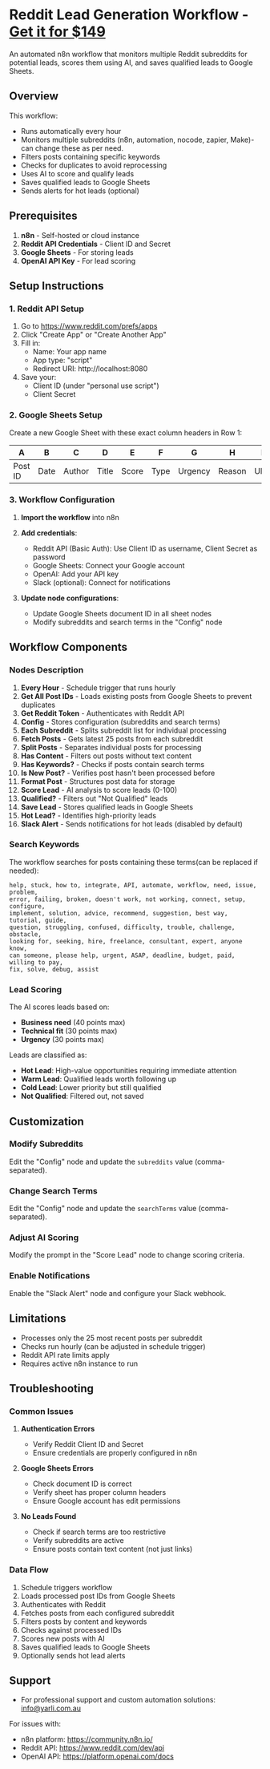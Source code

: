 # Reddit Lead Generation Workflow - [Get it for $149](https://yarli.kit.com/products/reddit-leads-flow)

An automated n8n workflow that monitors multiple Reddit subreddits for potential leads, scores them using AI, and saves qualified leads to Google Sheets.

## Overview

This workflow:

- Runs automatically every hour
- Monitors multiple subreddits (n8n, automation, nocode, zapier, Make)-can change these as per need.
- Filters posts containing specific keywords
- Checks for duplicates to avoid reprocessing
- Uses AI to score and qualify leads
- Saves qualified leads to Google Sheets
- Sends alerts for hot leads (optional)

## Prerequisites

1. **n8n** - Self-hosted or cloud instance
2. **Reddit API Credentials** - Client ID and Secret
3. **Google Sheets** - For storing leads
4. **OpenAI API Key** - For lead scoring

## Setup Instructions

### 1. Reddit API Setup

1. Go to https://www.reddit.com/prefs/apps
2. Click "Create App" or "Create Another App"
3. Fill in:
   - Name: Your app name
   - App type: "script"
   - Redirect URI: http://localhost:8080
4. Save your:
   - Client ID (under "personal use script")
   - Client Secret

### 2. Google Sheets Setup

Create a new Google Sheet with these exact column headers in Row 1:

| A       | B    | C      | D     | E     | F    | G       | H      | I   | J         |
| ------- | ---- | ------ | ----- | ----- | ---- | ------- | ------ | --- | --------- |
| Post ID | Date | Author | Title | Score | Type | Urgency | Reason | URL | Subreddit |

### 3. Workflow Configuration

1. **Import the workflow** into n8n
2. **Add credentials**:

   - Reddit API (Basic Auth): Use Client ID as username, Client Secret as password
   - Google Sheets: Connect your Google account
   - OpenAI: Add your API key
   - Slack (optional): Connect for notifications

3. **Update node configurations**:
   - Update Google Sheets document ID in all sheet nodes
   - Modify subreddits and search terms in the "Config" node

## Workflow Components

### Nodes Description

1. **Every Hour** - Schedule trigger that runs hourly
2. **Get All Post IDs** - Loads existing posts from Google Sheets to prevent duplicates
3. **Get Reddit Token** - Authenticates with Reddit API
4. **Config** - Stores configuration (subreddits and search terms)
5. **Each Subreddit** - Splits subreddit list for individual processing
6. **Fetch Posts** - Gets latest 25 posts from each subreddit
7. **Split Posts** - Separates individual posts for processing
8. **Has Content** - Filters out posts without text content
9. **Has Keywords?** - Checks if posts contain search terms
10. **Is New Post?** - Verifies post hasn't been processed before
11. **Format Post** - Structures post data for storage
12. **Score Lead** - AI analysis to score leads (0-100)
13. **Qualified?** - Filters out "Not Qualified" leads
14. **Save Lead** - Stores qualified leads in Google Sheets
15. **Hot Lead?** - Identifies high-priority leads
16. **Slack Alert** - Sends notifications for hot leads (disabled by default)

### Search Keywords

The workflow searches for posts containing these terms(can be replaced if needed):

```
help, stuck, how to, integrate, API, automate, workflow, need, issue, problem,
error, failing, broken, doesn't work, not working, connect, setup, configure,
implement, solution, advice, recommend, suggestion, best way, tutorial, guide,
question, struggling, confused, difficulty, trouble, challenge, obstacle,
looking for, seeking, hire, freelance, consultant, expert, anyone know,
can someone, please help, urgent, ASAP, deadline, budget, paid, willing to pay,
fix, solve, debug, assist
```

### Lead Scoring

The AI scores leads based on:

- **Business need** (40 points max)
- **Technical fit** (30 points max)
- **Urgency** (30 points max)

Leads are classified as:

- **Hot Lead**: High-value opportunities requiring immediate attention
- **Warm Lead**: Qualified leads worth following up
- **Cold Lead**: Lower priority but still qualified
- **Not Qualified**: Filtered out, not saved

## Customization

### Modify Subreddits

Edit the "Config" node and update the `subreddits` value (comma-separated).

### Change Search Terms

Edit the "Config" node and update the `searchTerms` value (comma-separated).

### Adjust AI Scoring

Modify the prompt in the "Score Lead" node to change scoring criteria.

### Enable Notifications

Enable the "Slack Alert" node and configure your Slack webhook.

## Limitations

- Processes only the 25 most recent posts per subreddit
- Checks run hourly (can be adjusted in schedule trigger)
- Reddit API rate limits apply
- Requires active n8n instance to run

## Troubleshooting

### Common Issues

1. **Authentication Errors**

   - Verify Reddit Client ID and Secret
   - Ensure credentials are properly configured in n8n

2. **Google Sheets Errors**

   - Check document ID is correct
   - Verify sheet has proper column headers
   - Ensure Google account has edit permissions

3. **No Leads Found**
   - Check if search terms are too restrictive
   - Verify subreddits are active
   - Ensure posts contain text content (not just links)

### Data Flow

1. Schedule triggers workflow
2. Loads processed post IDs from Google Sheets
3. Authenticates with Reddit
4. Fetches posts from each configured subreddit
5. Filters posts by content and keywords
6. Checks against processed IDs
7. Scores new posts with AI
8. Saves qualified leads to Google Sheets
9. Optionally sends hot lead alerts

## Support

- For professional support and custom automation solutions: info@yarli.com.au

For issues with:

- n8n platform: https://community.n8n.io/
- Reddit API: https://www.reddit.com/dev/api
- OpenAI API: https://platform.openai.com/docs
